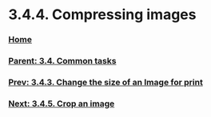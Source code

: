 # 3.4.4. Compressing images

### [Home](./00-home.md)
### [Parent: 3.4. Common tasks](./03-04-00-common-tasks.md)
### [Prev: 3.4.3. Change the size of an Image for print](./03-04-03-change-the-size-of-an-Image-for-print.md)
### [Next: 3.4.5. Crop an image](./03-04-05-crop-an-image.md)
